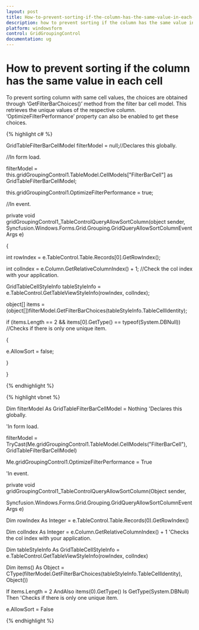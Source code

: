 ```yaml
---
layout: post
title: How-to-prevent-sorting-if-the-column-has-the-same-value-in-each-cell
description: how to prevent sorting if the column has the same value in each cell
platform: windowsform
control: GridGroupingControl
documentation: ug
---
```


# How to prevent sorting if the column has the same value in each cell

To prevent sorting column with same cell values, the choices are obtained through ‘GetFilterBarChoices()’ method from the filter bar cell model. This retrieves the unique values of the respective column. ‘OptimizeFilterPerformance’ property can also be enabled to get these choices.

{% highlight c# %}

GridTableFilterBarCellModel filterModel = null;//Declares this globally. 

//In form load.

filterModel = this.gridGroupingControl1.TableModel.CellModels["FilterBarCell"] as GridTableFilterBarCellModel;

this.gridGroupingControl1.OptimizeFilterPerformance = true;

//In event.

private void gridGroupingControl1_TableControlQueryAllowSortColumn(object sender, Syncfusion.Windows.Forms.Grid.Grouping.GridQueryAllowSortColumnEventArgs e)

{

int rowIndex = e.TableControl.Table.Records[0].GetRowIndex();

int colIndex = e.Column.GetRelativeColumnIndex() + 1; //Check the col index with your application.

GridTableCellStyleInfo tableStyleInfo = e.TableControl.GetTableViewStyleInfo(rowIndex, colIndex);

object[] items = (object[])filterModel.GetFilterBarChoices(tableStyleInfo.TableCellIdentity);

if (items.Length == 2 && items[0].GetType() == typeof(System.DBNull)) //Checks if there is only one unique item.

{

e.AllowSort = false;

}

}


{% endhighlight %}


{% highlight vbnet %}



Dim filterModel As GridTableFilterBarCellModel = Nothing 'Declares this globally.



'In form load.



filterModel = TryCast(Me.gridGroupingControl1.TableModel.CellModels("FilterBarCell"), GridTableFilterBarCellModel)



Me.gridGroupingControl1.OptimizeFilterPerformance = True



'In event.



private void gridGroupingControl1_TableControlQueryAllowSortColumn(Object sender, 



Syncfusion.Windows.Forms.Grid.Grouping.GridQueryAllowSortColumnEventArgs e)



Dim rowIndex As Integer = e.TableControl.Table.Records(0).GetRowIndex()



Dim colIndex As Integer = e.Column.GetRelativeColumnIndex() + 1 'Checks the col index with your application.



Dim tableStyleInfo As GridTableCellStyleInfo = e.TableControl.GetTableViewStyleInfo(rowIndex, colIndex)



Dim items() As Object = CType(filterModel.GetFilterBarChoices(tableStyleInfo.TableCellIdentity), Object())



If items.Length = 2 AndAlso items(0).GetType() Is GetType(System.DBNull) Then 'Checks if there is only one unique item.



e.AllowSort = False


{% endhighlight %}
